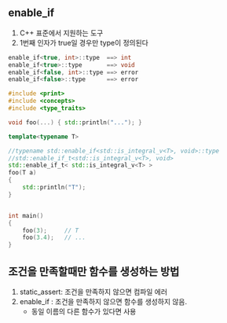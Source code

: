 <style>
r { color: Red }
o { color: Orange }
g { color: Green }
</style>

## enable_if
1) C++ 표준에서 지원하는 도구
2) 1번째 인자가 true일 경우만 type이 정의된다

```c++
enable_if<true, int>::type  ==> int
enable_if<true>::type       ==> void
enable_if<false, int>::type ==> error
enable_if<false>::type      ==> error
```

```c++
#include <print>
#include <concepts>
#include <type_traits>

void foo(...) { std::println("..."); }

template<typename T> 

//typename std::enable_if<std::is_integral_v<T>, void>::type
//std::enable_if_t<std::is_integral_v<T>, void>
std::enable_if_t< std::is_integral_v<T> >
foo(T a) 
{ 
	std::println("T"); 
}


int main()
{
	foo(3);		// T
	foo(3.4);	// ...
}

```

## 조건을 만족할때만 함수를 생성하는 방법
1) static_assert: 조건을 만족하지 않으면 컴파일 에러
2) enable_if : 조건을 만족하지 않으면 함수를 생성하지 않음.
    - 동일 이름의 다른 함수가 있다면 사용

